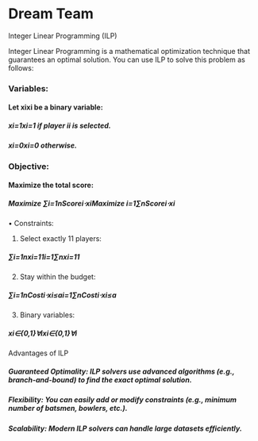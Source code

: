 # Dream Team

Integer Linear Programming (ILP)

Integer Linear Programming is a mathematical optimization technique that guarantees an optimal solution. You can use ILP to solve this problem as follows:
### Variables:
#### Let xixi be a binary variable:
  ##### xi=1xi=1 if player ii is selected.
  ##### xi=0xi=0 otherwise.

### Objective:
#### Maximize the total score:
  ##### Maximize ∑i=1nScorei⋅xiMaximize i=1∑nScorei⋅xi

• Constraints:
1.	Select exactly 11 players:
##### ∑i=1nxi=11i=1∑nxi=11
2.	Stay within the budget:
##### ∑i=1nCosti⋅xi≤ai=1∑nCosti⋅xi≤a
3.	Binary variables:
##### xi∈{0,1}∀ixi∈{0,1}∀i

Advantages of ILP
##### Guaranteed Optimality: ILP solvers use advanced algorithms (e.g., branch-and-bound) to find the exact optimal solution.
##### Flexibility: You can easily add or modify constraints (e.g., minimum number of batsmen, bowlers, etc.).
##### Scalability: Modern ILP solvers can handle large datasets efficiently.


